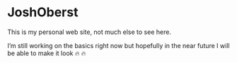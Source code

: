 # JoshOberst
This is my personal web site, not much else to see here. 

I’m still working on the basics right now but hopefully in the near future I will be able to make it look :fire: :fire:
